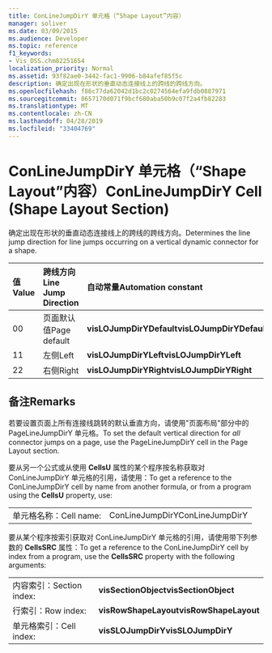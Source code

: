 ```yaml
---
title: ConLineJumpDirY 单元格（“Shape Layout”内容）
manager: soliver
ms.date: 03/09/2015
ms.audience: Developer
ms.topic: reference
f1_keywords:
- Vis_DSS.chm82251654
localization_priority: Normal
ms.assetid: 93f82ae0-3442-fac1-9906-b84afef85f5c
description: 确定出现在形状的垂直动态连接线上的跨线的跨线方向。
ms.openlocfilehash: f86c77da62042d1bc2c0274564efa9fdb0887971
ms.sourcegitcommit: 8657170d071f9bcf680aba50b9c07f2a4fb82283
ms.translationtype: MT
ms.contentlocale: zh-CN
ms.lasthandoff: 04/28/2019
ms.locfileid: "33404769"
---
```

# <a name="conlinejumpdiry-cell-shape-layout-section"></a><span data-ttu-id="28d15-103">ConLineJumpDirY 单元格（“Shape Layout”内容）</span><span class="sxs-lookup"><span data-stu-id="28d15-103">ConLineJumpDirY Cell (Shape Layout Section)</span></span>

<span data-ttu-id="28d15-104">确定出现在形状的垂直动态连接线上的跨线的跨线方向。</span><span class="sxs-lookup"><span data-stu-id="28d15-104">Determines the line jump direction for line jumps occurring on a vertical dynamic connector for a shape.</span></span>
  
|<span data-ttu-id="28d15-105">**值**</span><span class="sxs-lookup"><span data-stu-id="28d15-105">**Value**</span></span>|<span data-ttu-id="28d15-106">**跨线方向**</span><span class="sxs-lookup"><span data-stu-id="28d15-106">**Line Jump Direction**</span></span>|<span data-ttu-id="28d15-107">**自动常量**</span><span class="sxs-lookup"><span data-stu-id="28d15-107">**Automation constant**</span></span>|
|:-----|:-----|:-----|
| <span data-ttu-id="28d15-108">0</span><span class="sxs-lookup"><span data-stu-id="28d15-108">0</span></span>  <br/> | <span data-ttu-id="28d15-109">页面默认值</span><span class="sxs-lookup"><span data-stu-id="28d15-109">Page default</span></span>  <br/> |<span data-ttu-id="28d15-110">**visLOJumpDirYDefault**</span><span class="sxs-lookup"><span data-stu-id="28d15-110">**visLOJumpDirYDefault**</span></span> <br/> |
| <span data-ttu-id="28d15-111">1</span><span class="sxs-lookup"><span data-stu-id="28d15-111">1</span></span>  <br/> | <span data-ttu-id="28d15-112">左侧</span><span class="sxs-lookup"><span data-stu-id="28d15-112">Left</span></span>  <br/> |<span data-ttu-id="28d15-113">**visLOJumpDirYLeft**</span><span class="sxs-lookup"><span data-stu-id="28d15-113">**visLOJumpDirYLeft**</span></span> <br/> |
| <span data-ttu-id="28d15-114">2</span><span class="sxs-lookup"><span data-stu-id="28d15-114">2</span></span>  <br/> | <span data-ttu-id="28d15-115">右侧</span><span class="sxs-lookup"><span data-stu-id="28d15-115">Right</span></span>  <br/> |<span data-ttu-id="28d15-116">**visLOJumpDirYRight**</span><span class="sxs-lookup"><span data-stu-id="28d15-116">**visLOJumpDirYRight**</span></span> <br/> |
   
## <a name="remarks"></a><span data-ttu-id="28d15-117">备注</span><span class="sxs-lookup"><span data-stu-id="28d15-117">Remarks</span></span>

<span data-ttu-id="28d15-118">若要设置页面上所有连接线跳转的默认垂直方向，请使用"页面布局"部分中的 PageLineJumpDirY 单元格。</span><span class="sxs-lookup"><span data-stu-id="28d15-118">To set the default vertical direction for  *all*  connector jumps on a page, use the PageLineJumpDirY cell in the Page Layout section.</span></span> 
  
<span data-ttu-id="28d15-119">要从另一个公式或从使用 **CellsU** 属性的某个程序按名称获取对 ConLineJumpDirY 单元格的引用，请使用：</span><span class="sxs-lookup"><span data-stu-id="28d15-119">To get a reference to the ConLineJumpDirY cell by name from another formula, or from a program using the **CellsU** property, use:</span></span> 
  
|||
|:-----|:-----|
| <span data-ttu-id="28d15-120">单元格名称：</span><span class="sxs-lookup"><span data-stu-id="28d15-120">Cell name:</span></span>  <br/> | <span data-ttu-id="28d15-121">ConLineJumpDirY</span><span class="sxs-lookup"><span data-stu-id="28d15-121">ConLineJumpDirY</span></span>  <br/> |
   
<span data-ttu-id="28d15-122">要从某个程序按索引获取对 ConLineJumpDirY 单元格的引用，请使用带下列参数的 **CellsSRC** 属性：</span><span class="sxs-lookup"><span data-stu-id="28d15-122">To get a reference to the ConLineJumpDirY cell by index from a program, use the **CellsSRC** property with the following arguments:</span></span> 
  
|||
|:-----|:-----|
| <span data-ttu-id="28d15-123">内容索引：</span><span class="sxs-lookup"><span data-stu-id="28d15-123">Section index:</span></span>  <br/> |<span data-ttu-id="28d15-124">**visSectionObject**</span><span class="sxs-lookup"><span data-stu-id="28d15-124">**visSectionObject**</span></span> <br/> |
| <span data-ttu-id="28d15-125">行索引：</span><span class="sxs-lookup"><span data-stu-id="28d15-125">Row index:</span></span>  <br/> |<span data-ttu-id="28d15-126">**visRowShapeLayout**</span><span class="sxs-lookup"><span data-stu-id="28d15-126">**visRowShapeLayout**</span></span> <br/> |
| <span data-ttu-id="28d15-127">单元格索引：</span><span class="sxs-lookup"><span data-stu-id="28d15-127">Cell index:</span></span>  <br/> |<span data-ttu-id="28d15-128">**visSLOJumpDirY**</span><span class="sxs-lookup"><span data-stu-id="28d15-128">**visSLOJumpDirY**</span></span> <br/> |
   

